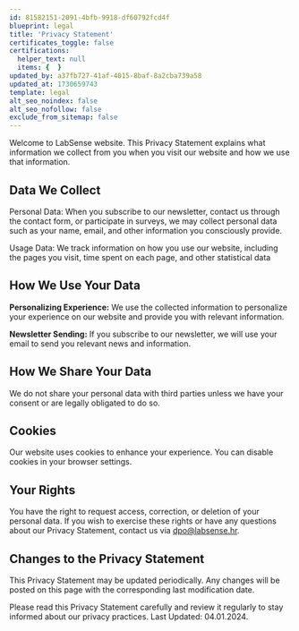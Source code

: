 ```yaml
---
id: 81582151-2091-4bfb-9918-df60792fcd4f
blueprint: legal
title: 'Privacy Statement'
certificates_toggle: false
certifications:
  helper_text: null
  items: {  }
updated_by: a37fb727-41af-4015-8baf-8a2cba739a58
updated_at: 1730659743
template: legal
alt_seo_noindex: false
alt_seo_nofollow: false
exclude_from_sitemap: false
---
```

Welcome to LabSense website. This Privacy Statement explains what information we collect from you when you visit our website and how we use that information.

## Data We Collect

Personal Data: When you subscribe to our newsletter, contact us through the contact form, or participate in surveys, we may collect personal data such as your name, email, and other information you consciously provide.

Usage Data: We track information on how you use our website, including the pages you visit, time spent on each page, and other statistical data

## How We Use Your Data

**Personalizing Experience:** We use the collected information to personalize your experience on our website and provide you with relevant information.

**Newsletter Sending:** If you subscribe to our newsletter, we will use your email to send you relevant news and information.

## How We Share Your Data

We do not share your personal data with third parties unless we have your consent or are legally obligated to do so.

## Cookies

Our website uses cookies to enhance your experience. You can disable cookies in your browser settings.

## Your Rights

You have the right to request access, correction, or deletion of your personal data. If you wish to exercise these rights or have any questions about our Privacy Statement, contact us via [dpo@labsense.hr](mailto:dpo@labsense.hr).

## Changes to the Privacy Statement

This Privacy Statement may be updated periodically. Any changes will be posted on this page with the corresponding last modification date.

Please read this Privacy Statement carefully and review it regularly to stay informed about our privacy practices.
Last Updated: 04.01.2024.